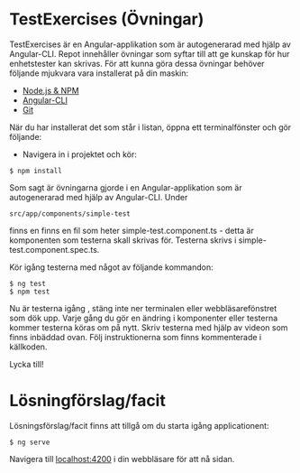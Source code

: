 # TestExercises (Övningar)
TestExercises är en Angular-applikation som är autogenerarad med hjälp av Angular-CLI. Repot innehåller övningar som syftar till att ge kunskap för hur enhetstester kan skrivas. För att kunna göra dessa övningar behöver följande mjukvara vara installerat på din maskin:

* [Node.js & NPM](https://nodejs.org/en/)
* [Angular-CLI](https://cli.angular.io/)
* [Git](https://git-scm.com/book/en/v2/Getting-Started-Installing-Git)

När du har installerat det som står i listan, öppna ett terminalfönster och gör följande:

* Navigera in i projektet och kör: 
``` 
$ npm install
``` 

Som sagt är övningarna gjorde i en Angular-applikation som är autogenerarad med hjälp av Angular-CLI. Under
```
src/app/components/simple-test
```

finns en finns en fil som heter simple-test.component.ts - detta är komponenten som testerna skall skrivas för. Testerna skrivs i simple-test.component.spec.ts.

Kör igång testerna med något av följande kommandon:
``` 
$ ng test
$ npm test
```

Nu är testerna igång , stäng inte ner terminalen eller webbläsarefönstret som dök upp. Varje gång du gör en ändring i komponenter eller testerna kommer testerna köras om på nytt. Skriv testerna med hjälp av videon som finns inbäddad ovan. Följ instruktionerna som finns kommenterade i källkoden.

Lycka till!

# Lösningförslag/facit
Lösningsförslag/facit finns att tillgå om du starta igång applicationent:
```
$ ng serve
```
Navigera till [localhost:4200](localhost:4200) i din webbläsare för att nå sidan.
